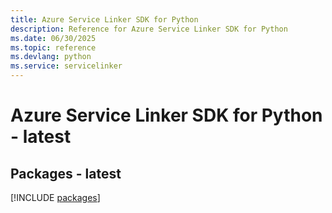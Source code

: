 ```yaml
---
title: Azure Service Linker SDK for Python
description: Reference for Azure Service Linker SDK for Python
ms.date: 06/30/2025
ms.topic: reference
ms.devlang: python
ms.service: servicelinker
---
```

# Azure Service Linker SDK for Python - latest
## Packages - latest
[!INCLUDE [packages](service-linker-index.md)]